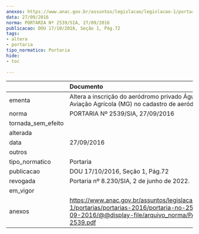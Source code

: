 ```yaml
---
anexos: https://www.anac.gov.br/assuntos/legislacao/legislacao-1/portarias/portarias-2016/portaria-no-2539-sia-27-09-2016/@@display-file/arquivo_norma/PA2016-2539.pdf
data: 27/09/2016
norma: PORTARIA Nº 2539/SIA, 27/09/2016
publicacao: DOU 17/10/2016, Seção 1, Pág.72
tags:
- altera
- portaria
tipo_normatico: Portaria
hide: 
- toc 
 
---
```


|                    | Documento                                                                                                                                                      |
|:-------------------|:---------------------------------------------------------------------------------------------------------------------------------------------------------------|
| ementa             | Altera a inscrição do aeródromo privado Águas Claras Aviação Agrícola (MG) no cadastro de aeródromos.                                                          |
| norma              | PORTARIA Nº 2539/SIA, 27/09/2016                                                                                                                               |
| tornada_sem_efeito |                                                                                                                                                                |
| alterada           |                                                                                                                                                                |
| data               | 27/09/2016                                                                                                                                                     |
| outros             |                                                                                                                                                                |
| tipo_normatico     | Portaria                                                                                                                                                       |
| publicacao         | DOU 17/10/2016, Seção 1, Pág.72                                                                                                                                |
| revogada           | Portaria nº 8.230/SIA, 2 de junho de 2022.                                                                                                                     |
| em_vigor           |                                                                                                                                                                |
| anexos             | https://www.anac.gov.br/assuntos/legislacao/legislacao-1/portarias/portarias-2016/portaria-no-2539-sia-27-09-2016/@@display-file/arquivo_norma/PA2016-2539.pdf |